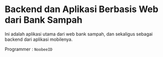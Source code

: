# Backend dan Aplikasi Berbasis Web dari Bank Sampah
Ini adalah aplikasi utama dari web bank sampah, dan sekaligus sebagai backend dari aplikasi mobilenya.

Programmer : `NoobeeID`

